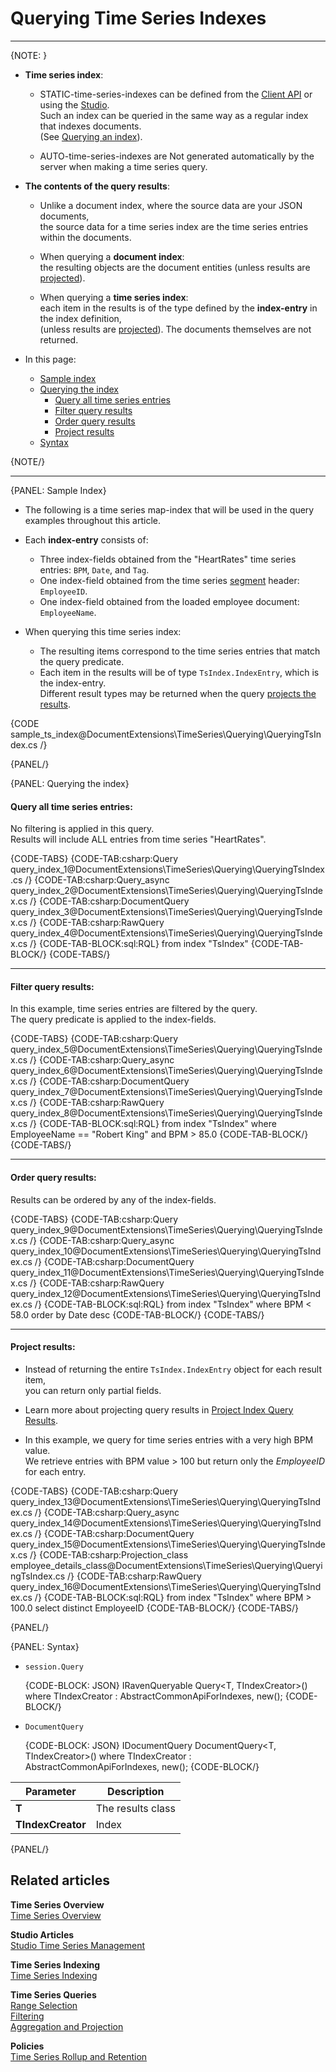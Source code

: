 ﻿# Querying Time Series Indexes

---

{NOTE: }

* **Time series index**:

    * STATIC-time-series-indexes can be defined from the [Client API](../../../document-extensions/timeseries/indexing) or using the [Studio](../../../studio/database/indexes/create-map-index).  
      Such an index can be queried in the same way as a regular index that indexes documents.  
      (See [Querying an index](../../../indexes/querying/query-index)).
    
    * AUTO-time-series-indexes are Not generated automatically by the server when making a time series query.

* **The contents of the query results**:

    * Unlike a document index, where the source data are your JSON documents,  
      the source data for a time series index are the time series entries within the documents.

    * When querying a **document index**:  
      the resulting objects are the document entities (unless results are [projected](../../../indexes/querying/projections)).
  
    * When querying a **time series index**:  
      each item in the results is of the type defined by the **index-entry** in the index definition,  
      (unless results are [projected](../../../document-extensions/timeseries/querying/using-indexes#project-results)). 
      The documents themselves are not returned.

* In this page:
    * [Sample index](../../../document-extensions/timeseries/querying/using-indexes#sample-index)
    * [Querying the index](../../../document-extensions/timeseries/querying/using-indexes#querying-the-index)
        * [Query all time series entries](../../../document-extensions/timeseries/querying/using-indexes#query-all-time-series-entries)
        * [Filter query results](../../../document-extensions/timeseries/querying/using-indexes#filter-query-results)
        * [Order query results](../../../document-extensions/timeseries/querying/using-indexes#order-query-results)
        * [Project results](../../../document-extensions/timeseries/querying/using-indexes#project-results)
    * [Syntax](../../../document-extensions/timeseries/querying/using-indexes#syntax)

{NOTE/}

---

{PANEL: Sample Index}

* The following is a time series map-index that will be used in the query examples throughout this article.

* Each **index-entry** consists of:
  * Three index-fields obtained from the "HeartRates" time series entries: `BPM`, `Date`, and `Tag`.
  * One index-field obtained from the time series [segment](../../../document-extensions/timeseries/indexing#timeseriessegment-object) header: `EmployeeID`.
  * One index-field obtained from the loaded employee document: `EmployeeName`.

* When querying this time series index:  
  * The resulting items correspond to the time series entries that match the query predicate.  
  * Each item in the results will be of type `TsIndex.IndexEntry`, which is the index-entry.  
    Different result types may be returned when the query [projects the results](../../../document-extensions/timeseries/querying/using-indexes#project-results).

{CODE sample_ts_index@DocumentExtensions\TimeSeries\Querying\QueryingTsIndex.cs /}

{PANEL/}

{PANEL: Querying the index} 
 
#### Query all time series entries:

No filtering is applied in this query.  
Results will include ALL entries from time series "HeartRates".

{CODE-TABS}
{CODE-TAB:csharp:Query query_index_1@DocumentExtensions\TimeSeries\Querying\QueryingTsIndex.cs /}
{CODE-TAB:csharp:Query_async query_index_2@DocumentExtensions\TimeSeries\Querying\QueryingTsIndex.cs /}
{CODE-TAB:csharp:DocumentQuery query_index_3@DocumentExtensions\TimeSeries\Querying\QueryingTsIndex.cs /}
{CODE-TAB:csharp:RawQuery query_index_4@DocumentExtensions\TimeSeries\Querying\QueryingTsIndex.cs /}
{CODE-TAB-BLOCK:sql:RQL}
from index "TsIndex"
{CODE-TAB-BLOCK/} 
{CODE-TABS/}

---

#### Filter query results:

In this example, time series entries are filtered by the query.  
The query predicate is applied to the index-fields.

{CODE-TABS}
{CODE-TAB:csharp:Query query_index_5@DocumentExtensions\TimeSeries\Querying\QueryingTsIndex.cs /}
{CODE-TAB:csharp:Query_async query_index_6@DocumentExtensions\TimeSeries\Querying\QueryingTsIndex.cs /}
{CODE-TAB:csharp:DocumentQuery query_index_7@DocumentExtensions\TimeSeries\Querying\QueryingTsIndex.cs /}
{CODE-TAB:csharp:RawQuery query_index_8@DocumentExtensions\TimeSeries\Querying\QueryingTsIndex.cs /}
{CODE-TAB-BLOCK:sql:RQL}
from index "TsIndex"
where EmployeeName == "Robert King" and BPM > 85.0
{CODE-TAB-BLOCK/}
{CODE-TABS/}

---

#### Order query results:

Results can be ordered by any of the index-fields.

{CODE-TABS}
{CODE-TAB:csharp:Query query_index_9@DocumentExtensions\TimeSeries\Querying\QueryingTsIndex.cs /}
{CODE-TAB:csharp:Query_async query_index_10@DocumentExtensions\TimeSeries\Querying\QueryingTsIndex.cs /}
{CODE-TAB:csharp:DocumentQuery query_index_11@DocumentExtensions\TimeSeries\Querying\QueryingTsIndex.cs /}
{CODE-TAB:csharp:RawQuery query_index_12@DocumentExtensions\TimeSeries\Querying\QueryingTsIndex.cs /}
{CODE-TAB-BLOCK:sql:RQL}
from index "TsIndex"
where BPM < 58.0
order by Date desc
{CODE-TAB-BLOCK/}
{CODE-TABS/}

---

#### Project results:

* Instead of returning the entire `TsIndex.IndexEntry` object for each result item,  
  you can return only partial fields.

* Learn more about projecting query results in [Project Index Query Results](../../../indexes/querying/projections).

* In this example, we query for time series entries with a very high BPM value.  
  We retrieve entries with BPM value > 100 but return only the _EmployeeID_ for each entry.

{CODE-TABS}
{CODE-TAB:csharp:Query query_index_13@DocumentExtensions\TimeSeries\Querying\QueryingTsIndex.cs /}
{CODE-TAB:csharp:Query_async query_index_14@DocumentExtensions\TimeSeries\Querying\QueryingTsIndex.cs /}
{CODE-TAB:csharp:DocumentQuery query_index_15@DocumentExtensions\TimeSeries\Querying\QueryingTsIndex.cs /}
{CODE-TAB:csharp:Projection_class employee_details_class@DocumentExtensions\TimeSeries\Querying\QueryingTsIndex.cs /}
{CODE-TAB:csharp:RawQuery query_index_16@DocumentExtensions\TimeSeries\Querying\QueryingTsIndex.cs /}
{CODE-TAB-BLOCK:sql:RQL}
from index "TsIndex"
where BPM > 100.0
select distinct EmployeeID
{CODE-TAB-BLOCK/}
{CODE-TABS/}

{PANEL/}

{PANEL: Syntax}
   
* `session.Query`  

    {CODE-BLOCK: JSON}
    IRavenQueryable<T> Query<T, TIndexCreator>() where TIndexCreator 
    : AbstractCommonApiForIndexes, new();
    {CODE-BLOCK/}

* `DocumentQuery`  
    
    {CODE-BLOCK: JSON}
    IDocumentQuery<T> DocumentQuery<T, TIndexCreator>() where TIndexCreator 
    : AbstractCommonApiForIndexes, new();
    {CODE-BLOCK/}

| Parameter          | Description        |
|--------------------|--------------------|
| **T**              | The results class  |
| **TIndexCreator**  | Index              |

{PANEL/}

## Related articles

**Time Series Overview**  
[Time Series Overview](../../../document-extensions/timeseries/overview)  

**Studio Articles**  
[Studio Time Series Management](../../../studio/database/document-extensions/time-series)  

**Time Series Indexing**  
[Time Series Indexing](../../../document-extensions/timeseries/indexing)  

**Time Series Queries**  
[Range Selection](../../../document-extensions/timeseries/querying/choosing-query-range)  
[Filtering](../../../document-extensions/timeseries/querying/filtering)  
[Aggregation and Projection](../../../document-extensions/timeseries/querying/aggregation-and-projections)  

**Policies**  
[Time Series Rollup and Retention](../../../document-extensions/timeseries/rollup-and-retention)  
